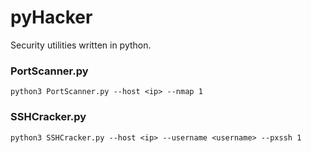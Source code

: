 # pyHacker
Security utilities written in python.


### PortScanner.py
```shell
python3 PortScanner.py --host <ip> --nmap 1
```

### SSHCracker.py
```shell
python3 SSHCracker.py --host <ip> --username <username> --pxssh 1
````

